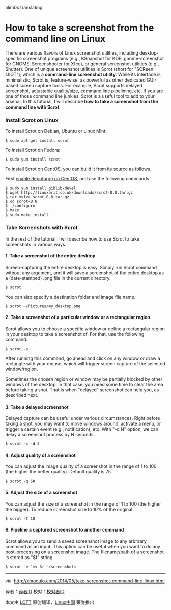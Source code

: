 alim0x translating

How to take a screenshot from the command line on Linux
================================================================================
There are various flavors of Linux screenshot utilities, including desktop-specific screenshot programs (e.g., KSnapshot for KDE, gnome-screenshot for GNOME, Screenshooter for Xfce), or general screenshot utilities (e.g., Shutter). One of unique screenshot utilities is Scrot (short for "SCReen shOT"), which is a **command-line screenshot utility**. While its interface is minimalistic, Scrot is, feature-wise, as powerful as other dedicated GUI-based screen capture tools. For example, Scrot supports delayed screenshot, adjustable quality/size, command line pipelining, etc. If you are one of those command line junkies, Scrot is a useful tool to add to your arsenal. In this tutorial, I will describe **how to take a screenshot from the command line with Scrot**.

### Install Scrot on Linux ###

To install Scrot on Debian, Ubuntu or Linux Mint:

    $ sudo apt-get install scrot

To install Scrot on Fedora:

    $ sudo yum install scrot

To install Scrot on CentOS, you can build it from its source as follows.

First [enable Repoforge on CentOS][1], and use the following commands.

    $ sudo yum install giblib-devel
    $ wget http://linuxbrit.co.uk/downloads/scrot-0.8.tar.gz
    $ tar xvfvz scrot-0.8.tar.gz
    $ cd scrot-0.8
    $ ./configure
    $ make
    $ sudo make install

### Take Screenshots with Scrot ###

In the rest of the tutorial, I will describe how to use Scrot to take screenshots in various ways.

#### 1. Take a screenshot of the entire desktop ####

Screen-capturing the entire desktop is easy. Simply run Scrot command without any argument, and it will save a screenshot of the entire desktop as a (date-stamped) .png file in the current directory.

    $ scrot

You can also specify a destination folder and image file name.

    $ scrot ~/Pictures/my_desktop.png

#### 2. Take a screenshot of a particular window or a rectangular region ####

Scrot allows you to choose a specific window or define a rectangular region in your desktop to take a screenshot of. For that, use the following command.

    $ scrot -s

After running this command, go ahead and click on any window or draw a rectangle with your mouse, which will trigger screen capture of the selected window/region.

Sometimes the chosen region or window may be partially blocked by other windows of the desktop. In that case, you need some time to clear the area before taking a shot. That is when "delayed" screenshot can help you, as described next.

#### 3. Take a delayed screenshot ####

Delayed capture can be useful under various circumstances. Right before taking a shot, you may want to move windows around, activate a menu, or trigger a certain event (e.g., notification), etc. With "-d N" option, we can delay a screenshot process by N seconds.

    $ scrot -s -d 5

#### 4. Adjust quality of a screenshot ####

You can adjust the image quality of a screenshot in the range of 1 to 100 (the higher the better quality). Default quality is 75.

    $ scrot -q 50

#### 5. Adjust the size of a screenshot ####

You can adjust the size of a screenshot in the range of 1 to 100 (the higher the bigger). To reduce screenshot size to 10% of the original:

    $ scrot -t 10

#### 6. Pipeline a captured screenshot to another command ####

Scrot allows you to send a saved screenshot image to any arbitrary command as an input. This option can be useful when you want to do any post-processing on a screenshot image. The filename/path of a screenshot is stored as "$f" string.

    $ scrot -e 'mv $f ~/screenshots' 

--------------------------------------------------------------------------------

via: http://xmodulo.com/2014/05/take-screenshot-command-line-linux.html

译者：[译者ID](https://github.com/译者ID) 校对：[校对者ID](https://github.com/校对者ID)

本文由 [LCTT](https://github.com/LCTT/TranslateProject) 原创翻译，[Linux中国](http://linux.cn/) 荣誉推出

[1]:http://xmodulo.com/2013/01/how-to-set-up-rpmforge-repoforge-repository-on-centos.html
